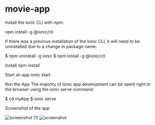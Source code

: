 # movie-app
Install the Ionic CLI with npm:

npm install -g @ionic/cli


If there was a previous installation of the Ionic CLI, it will need to be uninstalled due to a change in package name.

$ npm uninstall -g ionic
$ npm install -g @ionic/cli

Install 
npm install

Start an app
ionic start

Run the App
The majority of Ionic app development can be spent right in the browser using the ionic serve command:

$ cd myApp
$ ionic serve

Screenshot of the app



![screenshot (1)](https://user-images.githubusercontent.com/74092471/176997983-9c768471-88c9-4258-a9db-4d0ccfa81cbe.png)    ![screenshot](https://user-images.githubusercontent.com/74092471/176997988-3ccc5a0b-f80b-4b92-b9df-6f36c15ed9fc.png)          




